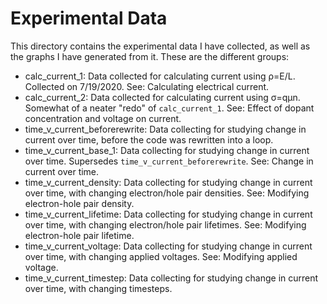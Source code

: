 # Experimental Data
This directory contains the experimental data I have collected, as well as the graphs I have generated from it. These are the different groups:
- calc_current_1: Data collected for calculating current using ρ=E/L. Collected on 7/19/2020. See: Calculating electrical current.
- calc_current_2: Data collected for calculating current using σ=qμn. Somewhat of a neater "redo" of `calc_current_1`. See: Effect of dopant concentration and voltage on current.
- time_v_current_beforerewrite: Data collecting for studying change in current over time, before the code was rewritten into a loop.
- time_v_current_base_1: Data collecting for studying change in current over time. Supersedes `time_v_current_beforerewrite`. See: Change in current over time.
- time_v_current_density: Data collecting for studying change in current over time, with changing electron/hole pair densities. See: Modifying electron-hole pair density.
- time_v_current_lifetime: Data collecting for studying change in current over time, with changing electron/hole pair lifetimes. See: Modifying electron-hole pair lifetime.
- time_v_current_voltage: Data collecting for studying change in current over time, with changing applied voltages. See: Modifying applied voltage.
- time_v_current_timestep: Data collecting for studying change in current over time, with changing timesteps.
